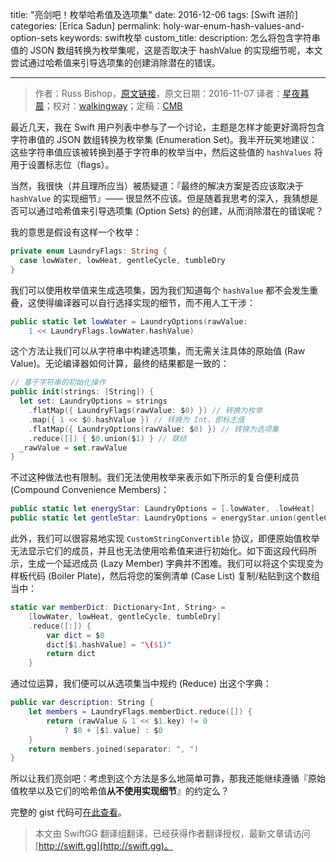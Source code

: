title: "亮剑吧！枚举哈希值及选项集"
date: 2016-12-06
tags: [Swift 进阶]
categories: [Erica Sadun]
permalink: holy-war-enum-hash-values-and-option-sets
keywords: swift枚举
custom_title: 
description: 怎么将包含字符串值的 JSON 数组转换为枚举集呢，这是否取决于 hashValue 的实现细节呢，本文尝试通过哈希值来引导选项集的创建消除潜在的错误。

---
> 作者：Russ Bishop，[原文链接](http://ericasadun.com/2016/11/07/holy-war-enum-hash-values-and-option-sets/)，原文日期：2016-11-07
> 译者：[星夜暮晨](http://www.jianshu.com/users/ef1058d2d851)；校对：[walkingway](http://chengway.in/)；定稿：[CMB](https://github.com/chenmingbiao)
  







<!--此处开始正文-->
 
最近几天，我在 Swift 用户列表中参与了一个讨论，主题是怎样才能更好滴将包含字符串值的 JSON 数组转换为枚举集 (Enumeration Set)。我半开玩笑地建议：这些字符串值应该被转换到基于字符串的枚举当中，然后这些值的 `hashValues` 将用于设置标志位（flags）。

当然，我很快（并且理所应当）被质疑道：『最终的解决方案是否应该取决于 `hashValue` 的实现细节』—— 很显然不应该。但是随着我思考的深入，我猜想是否可以通过哈希值来引导选项集 (Option Sets) 的创建，从而消除潜在的错误呢？

<!--more-->

我的意思是假设有这样一个枚举：

```swift
private enum LaundryFlags: String { 
  case lowWater, lowHeat, gentleCycle, tumbleDry
}
```

我们可以使用枚举值来生成选项集，因为我们知道每个 `hashValue` 都不会发生重叠，这使得编译器可以自行选择实现的细节，而不用人工干涉：

```swift
public static let lowWater = LaundryOptions(rawValue: 
	1 << LaundryFlags.lowWater.hashValue)
```

这个方法让我们可以从字符串中构建选项集，而无需关注具体的原始值 (Raw Value)。无论编译器如何计算，最终的结果都是一致的：

```swift
// 基于字符串的初始化操作
public init(strings: [String]) {
  let set: LaundryOptions = strings
  	.flatMap({ LaundryFlags(rawValue: $0) }) // 转换为枚举
  	.map({ 1 << $0.hashValue }) // 转换为 Int，即标志值
  	.flatMap({ LaundryOptions(rawValue: $0) }) // 转换为选项集
  	.reduce([]) { $0.union($1) } // 联结
  _rawValue = set.rawValue
}
```

不过这种做法也有限制。我们无法使用枚举来表示如下所示的复合便利成员 (Compound Convenience Members)：

```swift
public static let energyStar: LaundryOptions = [.lowWater, .lowHeat]
public static let gentleStar: LaundryOptions = energyStar.union(gentleCycle)
```

此外，我们可以很容易地实现 `CustomStringConvertible` 协议，即便原始值枚举无法显示它们的成员，并且也无法使用哈希值来进行初始化。如下面这段代码所示，生成一个延迟成员 (Lazy Member) 字典并不困难。我们可以将这个实现变为样板代码 (Boiler Plate)，然后将您的案例清单 (Case List) 复制/粘贴到这个数组当中：

```swift
static var memberDict: Dictionary<Int, String> = 
    [lowWater, lowHeat, gentleCycle, tumbleDry]
    .reduce([:]) {
        var dict = $0
        dict[$1.hashValue] = "\($1)" 
        return dict
	}
```

通过位运算，我们便可以从选项集当中规约 (Reduce) 出这个字典：

```swift
public var description: String {
    let members = LaundryFlags.memberDict.reduce([]) {
        return (rawValue & 1 << $1.key) != 0
            ? $0 + [$1.value] : $0
    }
    return members.joined(separator: ", ")
}
```

所以让我们亮剑吧：考虑到这个方法是多么地简单可靠，那我还能继续遵循『原始值枚举以及它们的哈希值**从不使用实现细节**』的约定么？

完整的 gist 代码可[在此查看](https://gist.github.com/erica/59e64778bf59877122b1c3ee79e118fa)。
> 本文由 SwiftGG 翻译组翻译，已经获得作者翻译授权，最新文章请访问 [http://swift.gg](http://swift.gg)。